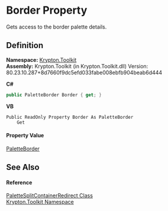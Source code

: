 # Border Property


Gets access to the border palette details.



## Definition
**Namespace:** <a href="79d2eac2-21f4-54ff-7552-b20c33c30600.md">Krypton.Toolkit</a>  
**Assembly:** Krypton.Toolkit (in Krypton.Toolkit.dll) Version: 80.23.10.287+8d7660f9dc5efd033fabe008ebfb904beab6d444

**C#**
``` C#
public PaletteBorder Border { get; }
```
**VB**
``` VB
Public ReadOnly Property Border As PaletteBorder
	Get
```



#### Property Value
<a href="58309837-6402-8fdf-d9e1-eeab3ebd89bb.md">PaletteBorder</a>

## See Also


#### Reference
<a href="1a39ef85-55aa-ea06-773c-b08ecc53aa74.md">PaletteSplitContainerRedirect Class</a>  
<a href="79d2eac2-21f4-54ff-7552-b20c33c30600.md">Krypton.Toolkit Namespace</a>  
